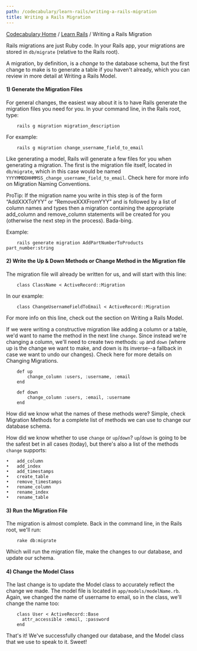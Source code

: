 ```yaml
---
path: /codecabulary/learn-rails/writing-a-rails-migration
title: Writing a Rails Migration
---
```

[Codecabulary Home](/codecabulary) / [Learn Rails](/codecabulary/learn-rails) / Writing a Rails Migration

<!-- ---title: Writing a Rails Migration -->

Rails migrations are just Ruby code. In your Rails app, your migrations are stored in `db/migrate` (relative to the Rails root). 

A migration, by definition, is a _change_ to the database schema, but the first change to make is to generate a table if you haven't already, which you can review in more detail at Writing a Rails Model. 

#### 1) Generate the Migration Files

For general changes, the easiest way about it is to have Rails generate the migration files you need for you. In your command line, in the Rails root, type:

		rails g migration migration_description
		
For example:

		rails g migration change_username_field_to_email

Like generating a model, Rails will generate a few files for you when generating a migration. The first is the migration file itself, located in `db/migrate`, which in this case would be named `YYYYMMDDHHMMSS_change_username_field_to_email`. Check here for more info on Migration Naming Conventions.

ProTip: If the migration name you write in this step is of the form “AddXXXToYYY” or “RemoveXXXFromYYY” and is followed by a list of column names and types then a migration containing the appropriate add_column and remove_column statements will be created for you (otherwise the next step in the process). Bada-bing.

Example:

		rails generate migration AddPartNumberToProducts part_number:string

#### 2) Write the Up & Down Methods or Change Method in the Migration file

The migration file will already be written for us, and will start with this line:

		class ClassName < ActiveRecord::Migration
		
In our example:

		class ChangeUsernameFieldToEmail < ActiveRecord::Migration
		
For more info on this line, check out the section on Writing a Rails Model. 

If we were writing a constructive migration like adding a column or a table, we'd want to name the method in the next line `change`. Since instead we're changing a column, we'll need to create two methods: `up` and `down` (where up is the change we want to make, and down is its inverse--a fallback in case we want to undo our changes). Check here for more details on Changing Migrations.

		def up
			change_column :users, :username, :email
		end

		def down
  			change_column :users, :email, :username
		end
		
How did we know what the names of these methods were? Simple, check Migration Methods for a complete list of methods we can use to change our database schema.

How did we know whether to use `change` or `up`/`down`? `up`/`down` is going to be the safest bet in all cases (today), but there's also a list of the methods `change` supports:

	•	add_column
	•	add_index
	•	add_timestamps
	•	create_table
	•	remove_timestamps
	•	rename_column
	•	rename_index
	•	rename_table

#### 3) Run the Migration File

The migration is almost complete. Back in the command line, in the Rails root, we'll run:

		rake db:migrate
		
Which will run the migration file, make the changes to our database, and update our schema. 

#### 4) Change the Model Class

The last change is to update the Model class to accurately reflect the change we made. The model file is located in `app/models/modelName.rb`. Again, we changed the name of username to email, so in the class, we'll change the name too:

		class User < ActiveRecord::Base
		  attr_accessible :email, :password
		end
		
That's it! We've successfully changed our database, and the Model class that we use to speak to it. Sweet!

